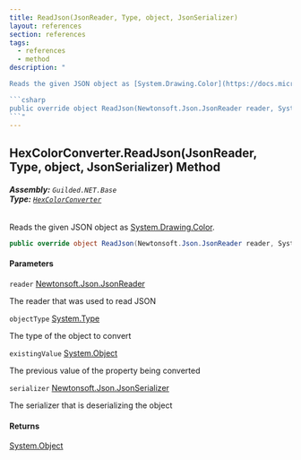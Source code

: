 ```yaml
---
title: ReadJson(JsonReader, Type, object, JsonSerializer)
layout: references
section: references
tags:
  - references
  - method
description: "

Reads the given JSON object as [System.Drawing.Color](https://docs.microsoft.com/en-us/dotnet/api/System.Drawing.Color 'System.Drawing.Color').

```csharp
public override object ReadJson(Newtonsoft.Json.JsonReader reader, System.Type objectType, object? existingValue, Newtonsoft.Json.JsonSerializer serializer);
```"
---
```


## HexColorConverter.ReadJson(JsonReader, Type, object, JsonSerializer) Method
###### **Assembly:** `Guilded.NET.Base`<br/>**Type:** [`HexColorConverter`](HexColorConverter 'Guilded.NET.Base.HexColorConverter')

Reads the given JSON object as [System.Drawing.Color](https://docs.microsoft.com/en-us/dotnet/api/System.Drawing.Color 'System.Drawing.Color').

```csharp
public override object ReadJson(Newtonsoft.Json.JsonReader reader, System.Type objectType, object? existingValue, Newtonsoft.Json.JsonSerializer serializer);
```
#### Parameters

<a name='Guilded.NET.Base.HexColorConverter.ReadJson(Newtonsoft.Json.JsonReader,System.Type,object,Newtonsoft.Json.JsonSerializer).reader'></a>

`reader` [Newtonsoft.Json.JsonReader](https://docs.microsoft.com/en-us/dotnet/api/Newtonsoft.Json.JsonReader 'Newtonsoft.Json.JsonReader')

The reader that was used to read JSON

<a name='Guilded.NET.Base.HexColorConverter.ReadJson(Newtonsoft.Json.JsonReader,System.Type,object,Newtonsoft.Json.JsonSerializer).objectType'></a>

`objectType` [System.Type](https://docs.microsoft.com/en-us/dotnet/api/System.Type 'System.Type')

The type of the object to convert

<a name='Guilded.NET.Base.HexColorConverter.ReadJson(Newtonsoft.Json.JsonReader,System.Type,object,Newtonsoft.Json.JsonSerializer).existingValue'></a>

`existingValue` [System.Object](https://docs.microsoft.com/en-us/dotnet/api/System.Object 'System.Object')

The previous value of the property being converted

<a name='Guilded.NET.Base.HexColorConverter.ReadJson(Newtonsoft.Json.JsonReader,System.Type,object,Newtonsoft.Json.JsonSerializer).serializer'></a>

`serializer` [Newtonsoft.Json.JsonSerializer](https://docs.microsoft.com/en-us/dotnet/api/Newtonsoft.Json.JsonSerializer 'Newtonsoft.Json.JsonSerializer')

The serializer that is deserializing the object

#### Returns
[System.Object](https://docs.microsoft.com/en-us/dotnet/api/System.Object 'System.Object')